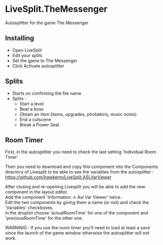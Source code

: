 # LiveSplit.TheMessenger
Autosplitter for the game The Messenger

## Installing
  * Open LiveSplit
  * Edit your splits
  * Set the game to The Messenger
  * Click Activate autosplitter
  
## Splits
  * Starts on confirming the file name
  * Splits :
    * Start a level
    * Beat a boss
    * Obtain an item (items, upgrades, phobekins, music notes)
    * End a cutscene
    * Break a Power Seal
    
## Room Timer
First, in the autosplitter you need to check the last setting 'Individual Room Timer'

Then you need to download and copy this component into the Components directory of Livesplit to be able to see the variables from the autosplitter : https://github.com/hawkerm/LiveSplit.ASLVarViewer

After closing and re-opening Livesplit you will be able to add the new component in the layout editor.</br>
Add the component 'Information -> Asl Var Viewer' twice.</br>
Edit the two components by giving them a name (or not) and check the 'Variables' checkboxes.</br>
In the droplist choose 'actualRoomTime' for one of the component and 'previousRoomTime' for the other one.

WARNINIG : If you use the room timer you'll need to load at least a save since the launch of the game window otherwise the autosplitter will not work.